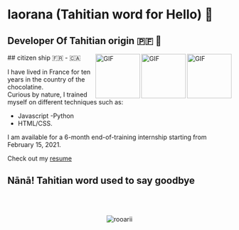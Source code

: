 # Iaorana (Tahitian word for Hello) 🤙
## Developer Of Tahitian origin 🇵🇫 🌴 
<img align="right" alt="GIF" src="https://media.giphy.com/media/kdFc8fubgS31b8DsVu/giphy.gif" width="100" height="100" />
<img align="right" alt="GIF" src="https://media.giphy.com/media/eNAsjO55tPbgaor7ma/giphy.gif" width="100" height="100" />
<img align="right" alt="GIF" src="https://media.giphy.com/media/XH9wwXfUXu91wAJwN5/giphy.gif" width="100" height="100" />
## citizen ship 🇫🇷 - 🇨🇦

I have lived in France for ten years in the country of the chocolatine.</br>
Curious by nature, I trained myself on different techniques such as:

- Javascript 
-Python
- HTML/CSS.

I am available for a 6-month end-of-training internship starting from February 15, 2021.
</br>




Check out my <a href="Rooarii MANUEL.pdf" download="Rooarii MANUEL.pdf">resume</a>

## **Nānā!** Tahitian word used to say goodbye
<!-- 
<img align="left" src="https://welcome-tahiti.com/wp-content/uploads/BTH0454.jpg"> -->
</br>
</br>
<p align="center"> <img src="https://github-readme-stats.vercel.app/api?username=rooarii&show_icons=true&theme=vue-dark&bg" alt="rooarii" />